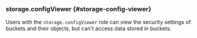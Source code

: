 ### storage.configViewer {#storage-config-viewer}

Users with the `storage.configViewer` role can view the security settings of buckets and their objects, but can't access data stored in buckets.

